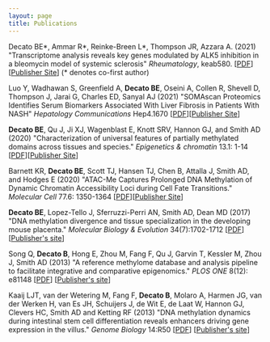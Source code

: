 ```yaml
---
layout: page
title: Publications
---
```


Decato BE\*, Ammar R\*, Reinke-Breen L\*, Thompson JR, Azzara A. (2021)
"Transcriptome analysis reveals key genes modulated by ALK5 inhibition in a bleomycin model of systemic sclerosis"
*Rheumatology*, keab580. [[PDF](../Papers/Decato_Rheumatology_2021.pdf)][[Publisher Site](https://academic.oup.com/rheumatology/advance-article/doi/10.1093/rheumatology/keab580/6325100)]
(* denotes co-first author)

Luo Y, Wadhawan S, Greenfield A, **Decato BE**, Oseini A, Collen R, Shevell D, Thompson J, Jarai G, Charles ED, Sanyal AJ (2021)
"SOMAscan Proteomics Identifies Serum Biomarkers Associated With Liver Fibrosis in Patients With NASH"
 *Hepatology Communications* Hep4.1670 [[PDF](../Papers/Luo_HC_2021.pdf)][[Publisher Site](https://aasldpubs.onlinelibrary.wiley.com/doi/10.1002/hep4.1670)]

**Decato BE**, Qu J, Ji XJ, Wagenblast E, Knott SRV, Hannon GJ, and Smith AD (2020)
"Characterization of universal features of partially methylated domains across tissues and species."
*Epigenetics & chromatin* 13.1: 1-14 [[PDF](../Papers/Decato_BMC_2020.pdf)][[Publisher Site](https://epigeneticsandchromatin.biomedcentral.com/articles/10.1186/s13072-020-00363-7)]

Barnett KR, **Decato BE**, Scott TJ, Hansen TJ, Chen B, Attalla J, Smith AD, and Hodges E (2020)
"ATAC-Me Captures Prolonged DNA Methylation of Dynamic Chromatin Accessibility Loci during Cell Fate Transitions."
*Molecular Cell* 77.6: 1350-1364 [[PDF](../Papers/Barnett_MolCell_2020.pdf)][[Publisher Site](https://www.cell.com/molecular-cell/fulltext/S1097-2765(20)30004-6)]

**Decato BE**, Lopez-Tello J, Sferruzzi-Perri AN, Smith AD, Dean MD (2017) "DNA methylation divergence and tissue specialization in the developing mouse placenta." *Molecular Biology & Evolution* 34(7):1702-1712 [[PDF](../Papers/Decato_MBE_2017.pdf)] [[Publisher's site](https://academic.oup.com/mbe/article/34/7/1702/3101303)]

Song Q, **Decato B**, Hong E, Zhou M, Fang F, Qu J, Garvin T, Kessler M, Zhou J, Smith AD (2013)
"A reference methylome database and analysis pipeline to facilitate integrative and comparative epigenomics."
*PLOS ONE* 8(12): e81148 [[PDF](../Papers/Song_PONE_2013.pdf)] [[Publisher's site](https://journals.plos.org/plosone/article?id=10.1371/journal.pone.0081148)]

Kaaij LJT, van der Wetering M, Fang F, **Decato B**, Molaro A, Harmen JG, van der Werken H, van Es JH, Schuijers J, de Wit E, de Laat W, Hannon GJ, Clevers HC, Smith AD and Ketting RF (2013)
"DNA methylation dynamics during intestinal stem cell differentiation reveals enhancers driving gene expression in the villus."
*Genome Biology* 14:R50 [[PDF](../Papers/Kaaij_GB_2013.pdf)]  [[Publisher's site](http://genomebiology.com/2013/14/5/R50)]
